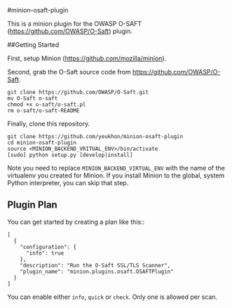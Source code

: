 #minion-osaft-plugin

This is a minion plugin for the OWASP O-SAFT
(https://github.com/OWASP/O-Saft) plugin.

##Getting Started

First, setup Minion (https://github.com/mozilla/minion).

Second, grab the O-Saft source code from https://github.com/OWASP/O-Saft.

```
git clone https://github.com/OWASP/O-Saft.git
mv O-Saft o-saft
chmod +x o-saft/o-saft.pl
rm o-saft/o-saft-README
```

Finally, clone this repository.

```
git clone https://github.com/yeukhon/minion-osaft-plugin
cd minion-osaft-plugin
source <MINION_BACKEND_VRITUAL_ENV>/bin/activate
[sudo] python setup.py [develop|install]
```

Note you need to replace ``MINION_BACKEND_VIRTUAL_ENV`` with
the name of the virtualenv you created for Minion. If you install
Minion to the global, system Python interpreter, you can skip that
step.

## Plugin Plan

You can get started by creating a plan like this::

```
[
  {
    "configuration": {
      "info": true
    },
    "description": "Run the O-Saft SSL/TLS Scanner",
    "plugin_name": "minion.plugins.osaft.OSAFTPlugin"
  }
]

```

You can enable either ``info``, ``quick`` or ``check``. Only
one is allowed per scan.
